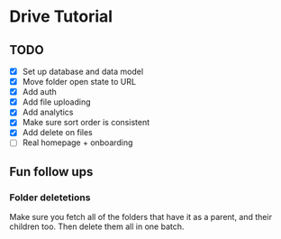# Drive Tutorial

## TODO

- [x] Set up database and data model
- [x] Move folder open state to URL
- [x] Add auth
- [x] Add file uploading
- [x] Add analytics
- [x] Make sure sort order is consistent
- [x] Add delete on files
- [ ] Real homepage + onboarding

## Fun follow ups

### Folder deletetions

Make sure you fetch all of the folders that have it as a parent, and their children too. Then delete them all in one batch.
